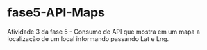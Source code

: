 # fase5-API-Maps
Atividade 3 da fase 5 - Consumo de API que mostra em um mapa a localização de um local informando passando  Lat e Lng.
